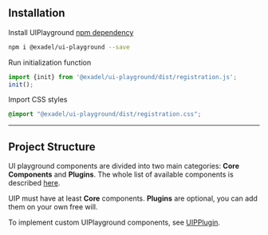 ## Installation

Install UIPlayground [npm dependency](https://www.npmjs.com/package/@exadel/ui-playground)
   ```bash
   npm i @exadel/ui-playground --save
   ```
Run initialization function
   ```javascript
   import {init} from '@exadel/ui-playground/dist/registration.js';
   init();
   ```
Import CSS styles
   ```css
   @import "@exadel/ui-playground/dist/registration.css";
   ```

---

## Project Structure

UI playground components are divided into two main categories: **Core Components** and **Plugins**. The whole list of available components is described [here](/playground/components/).

UIP must have at least **Сore** components. **Plugins** are
optional, you can add them on your own free will.

To implement custom UIPlayground components, see [UIPPlugin](/playground/components/core/#uip-plugin).
